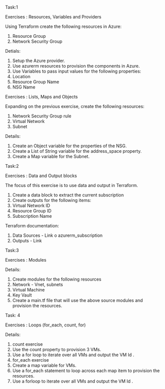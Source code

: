 Task:1

Exercises : Resources, Variables and Providers

Using Terraform create the following resources in Azure:
1.	Resource Group
2.	Network Security Group

Detials: 
1.	Setup the Azure provider.
2.	Use azurerm resources to provision the components in Azure.
3.	Use Variables to pass input values for the following properties:
1.	Location
2.	Resource Group Name
3.	NSG Name

Exercises : Lists, Maps and Objects

Expanding on the previous exercise, create the following resources:
1.	Network Security Group rule
2.	Virtual Network
3.	Subnet

Details:
1.	Create an Object variable for the properties of the NSG.
2.	Create a List of String variable for the address_space property.
3.	Create a Map variable for the Subnet.

Task:2

Exercises : Data and Output blocks

The focus of this exercise is to use data and output in Terraform.
1.	Create a data block to extract the current subscription
2.	Create outputs for the following items:
1.	Virtual Network ID
2.	Resource Group ID
3.	Subscription Name

Terraform documentation:
1.	Data Sources - Link
o	azurerm_subscription
2.	Outputs - Link

Task:3

Exercises : Modules

Details:
1.	Create modules for the following resources
1.	Network - Vnet, subnets
2.	Virtual Machine
3.	Key Vault
2.	Create a main.tf file that will use the above source modules and provision the resources.

Task: 4

Exercises : Loops (for_each, count, for)

Details:
1.	count exercise
1.	Use the count property to provision 3 VMs.
2.	Use a for loop to iterate over all VMs and output the VM Id .
2.	for_each exercise
1.	Create a map variable for VMs.
2.	Use a for_each statement to loop across each map item to provision the resources.
3.	Use a forloop to iterate over all VMs and output the VM Id .





